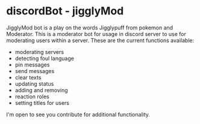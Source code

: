 # discordBot - jigglyMod

JigglyMod bot is a play on the words Jigglypuff from pokemon and Moderator. This is a moderator bot for usage in discord server to use for moderating users within a server. These are the current functions available:

- moderating servers
- detecting foul language
- pin messages
- send messages 
- clear texts
- updating status
- adding and removing
- reaction roles
- setting titles for users

I'm open to see you contribute for additional functionality.

